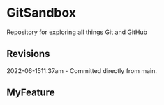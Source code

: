 # GitSandbox
Repository for exploring all things Git and GitHub

## Revisions
2022-06-1511:37am - Committed directly from main.

## MyFeature
